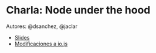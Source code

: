 # Charla: Node under the hood

Autores: @dsanchez, @jaclar

* [Slides](https://github.com/jaclar/node-under-the-hood/raw/master/NodeJS.odp)
* [Modificaciones a io.js](https://github.com/nodejs/io.js/compare/master...jaclar:banode)
